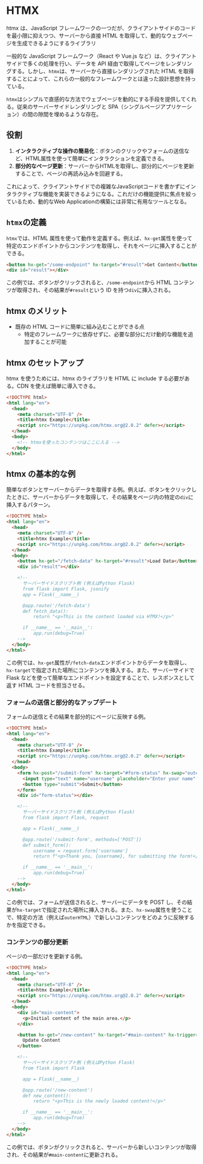 # HTMX

htmx は、JavaScript フレームワークの一つだが、クライアントサイドのコードを最小限に抑えつつ、サーバーから直接 HTML を取得して、動的なウェブページを生成できるようにするライブラリ

一般的な JavaScript フレームワーク（React や Vue.js など）は、クライアントサイドで多くの処理を行い、データを API 経由で取得してページをレンダリングする。しかし、`htmx`は、サーバーから直接レンダリングされた HTML を取得することによって、これらの一般的なフレームワークとは違った設計思想を持っている。

`htmx`はシンプルで直感的な方法でウェブページを動的にする手段を提供してくれる。従来のサーバーサイドレンダリングと SPA（シングルページアプリケーション）の間の隙間を埋めるような存在。

## 役割

1. **インタラクティブな操作の簡易化**：ボタンのクリックやフォームの送信など、HTML属性を使って簡単にインタラクションを定義できる。
2. **部分的なページ更新**：サーバーからHTMLを取得し、部分的にページを更新することで、ページの再読み込みを回避する。

これによって、クライアントサイドでの複雑なJavaScriptコードを書かずにインタラクティブな機能を実装できるようになる。これだけの機能提供に焦点を絞っているため、動的なWeb Applicationの構築には非常に有用なツールとなる。

## `htmx`の定義

`htmx`では、HTML 属性を使って動作を定義する。例えば、`hx-get`属性を使って特定のエンドポイントからコンテンツを取得し、それをページに挿入することができる。

```html
<button hx-get="/some-endpoint" hx-target="#result">Get Content</button>
<div id="result"></div>
```

この例では、ボタンがクリックされると、`/some-endpoint`から HTML コンテンツが取得され、その結果が`#result`という ID を持つ`div`に挿入される。

## htmx のメリット

- 既存の HTML コードに簡単に組み込むことができる点
  - 特定のフレームワークに依存せずに、必要な部分にだけ動的な機能を追加することが可能

## htmx のセットアップ

htmx を使うためには、htmx のライブラリを HTML に include する必要がある。CDN を使えば簡単に導入できる。

```html
<!DOCTYPE html>
<html lang="en">
  <head>
    <meta charset="UTF-8" />
    <title>htmx Example</title>
    <script src="https://unpkg.com/htmx.org@2.0.2" defer></script>
  </head>
  <body>
    <!-- htmxを使ったコンテンツはここに入る -->
  </body>
</html>
```

## htmx の基本的な例

簡単なボタンとサーバーからデータを取得する例。例えば、ボタンをクリックしたときに、サーバーからデータを取得して、その結果をページ内の特定の`div`に挿入するパターン。

```html
<!DOCTYPE html>
<html lang="en">
  <head>
    <meta charset="UTF-8" />
    <title>htmx Example</title>
    <script src="https://unpkg.com/htmx.org@2.0.2" defer></script>
  </head>
  <body>
    <button hx-get="/fetch-data" hx-target="#result">Load Data</button>
    <div id="result"></div>

    <!--
      サーバーサイドスクリプト例 (例えばPython Flask)
      from flask import Flask, jsonify
      app = Flask(__name__)

      @app.route('/fetch-data')
      def fetch_data():
          return "<p>This is the content loaded via HTMX!</p>"

      if __name__ == '__main__':
          app.run(debug=True)
    -->
  </body>
</html>
```

この例では、`hx-get`属性が`/fetch-data`エンドポイントからデータを取得し、`hx-target`で指定された場所にコンテンツを挿入する。また、サーバーサイドで Flask などを使って簡単なエンドポイントを設定することで、レスポンスとして返す HTML コードを担当させる。

### フォームの送信と部分的なアップデート

フォームの送信とその結果を部分的にページに反映する例。

```html
<!DOCTYPE html>
<html lang="en">
  <head>
    <meta charset="UTF-8" />
    <title>htmx Example</title>
    <script src="https://unpkg.com/htmx.org@2.0.2" defer></script>
  </head>
  <body>
    <form hx-post="/submit-form" hx-target="#form-status" hx-swap="outerHTML">
      <input type="text" name="username" placeholder="Enter your name" />
      <button type="submit">Submit</button>
    </form>
    <div id="form-status"></div>

    <!--
      サーバーサイドスクリプト例 (例えばPython Flask)
      from flask import Flask, request

      app = Flask(__name__)

      @app.route('/submit-form', methods=['POST'])
      def submit_form():
          username = request.form['username']
          return f"<p>Thank you, {username}, for submitting the form!</p>"

      if __name__ == '__main__':
          app.run(debug=True)
    -->
  </body>
</html>
```

この例では、フォームが送信されると、サーバーにデータを POST し、その結果が`hx-target`で指定された場所に挿入される。また、`hx-swap`属性を使うことで、特定の方法（例えば`outerHTML`）で新しいコンテンツをどのように反映するかを指定できる。

### コンテンツの部分更新

ページの一部だけを更新する例。

```html
<!DOCTYPE html>
<html lang="en">
  <head>
    <meta charset="UTF-8" />
    <title>htmx Example</title>
    <script src="https://unpkg.com/htmx.org@2.0.2" defer></script>
  </head>
  <body>
    <div id="main-content">
      <p>Initial content of the main area.</p>
    </div>

    <button hx-get="/new-content" hx-target="#main-content" hx-trigger="click">
      Update Content
    </button>

    <!--
      サーバーサイドスクリプト例 (例えばPython Flask)
      from flask import Flask

      app = Flask(__name__)

      @app.route('/new-content')
      def new_content():
          return "<p>This is the newly loaded content!</p>"

      if __name__ == '__main__':
          app.run(debug=True)
    -->
  </body>
</html>
```

この例では、ボタンがクリックされると、サーバーから新しいコンテンツが取得され、その結果が`#main-content`に更新される。
